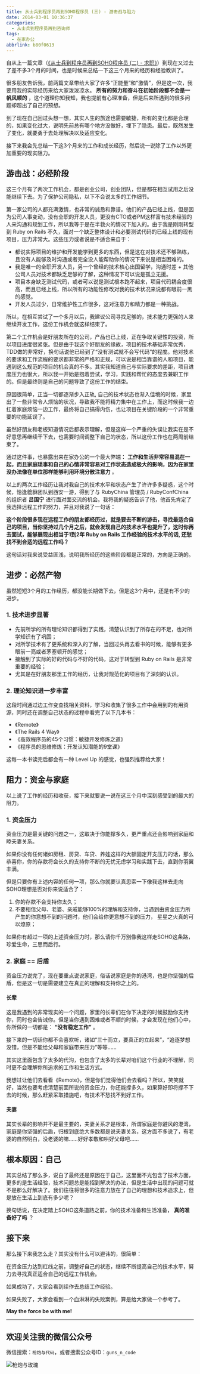 ```yaml
---
title: 从士兵到程序员再到SOHO程序员 (三) - 游击战与阻力
date: 2014-03-01 10:36:37
categories:
  - 从士兵到程序员再到咨询师
tags:
  - 在家办公
abbrlink: b80f0613
---
```


自从上一篇文章（[《从士兵到程序员再到SOHO程序员 (二) - 求职》](https://huhao.dev/posts/90a65bc6/)）到现在又过去了差不多3个月的时间，也是时候来总结一下这三个月来的经历和经验教训了。

很多朋友告诉我，前两篇文章带给大家了许多“正能量”和“激情”，但是这一次，我要用我的实际经历来给大家泼泼凉水。 **所有的努力和奋斗在初始阶段都不会是一帆风顺的** ，这个道理你知我知，我也提前有心理准备，但是后来所遇到的很多问题却超出了自己的预想。

到了现在自己回过头想一想，其实人生的旅途也需要敏捷，所有的变化都是合理的，如果变化过大，说明先前总有哪个地方没做好，埋下了隐患。最后，既然发生了变化，就要勇于去处理解决以及适应变化。

接下来我会先总结一下这3个月来的工作和成长经历，然后说一说除了工作以外更加重要的现实阻力。

<!-- more -->

## 游击战：必经阶段

这三个月有了两次工作机会，都是创业公司，创业团队，但是都在相互试用之后没能继续下去。为了保护公司隐私，以下不会说太多的工作细节。

第一家公司的人都充满激情，也非常的诚恳和靠谱。他们的产品已经上线，但是因为公司人事变动，没有全职的开发人员，更没有CTO或者PM这样富有技术经验的人来沟通和规划工作，所以我等于是在半救火的情况下加入的。由于我是刚刚转型到 Ruby on Rails 不久，面对一个缺乏整体设计和必要测试代码的已经上线的现有项目，压力非常大。这些压力或者说是不适合来自于：

- 都说实际项目的维护和开发能学到更多的东西，但是这在对技术还不够熟练，且没有人能够及时沟通或者完全没人能帮助你的情况下来说是相当困难的。
- 我是唯一的全职开发人员，另一个曾经的技术核心出国留学，沟通时差 + 其他公司人员对技术都缺乏足够的了解，这种情况下可以说是孤立无援。
- 项目本身缺乏测试代码，或者可以说是测试根本跑不起来，项目代码耦合度很高，而且已经上线，所以所有的功能性修改对我的技术状况来说都有眼前一黑的感觉。
- 开发人员过少，日常维护性工作很多，这对注意力和精力都是一种挑战。

所以，在相互尝试了一个多月以后，我建议公司寻找足够的，技术能力更强的人来继续开发工作，这份工作机会就这样结束了。

第二个工作机会是好朋友所在的公司，产品也已上线，正在争取关键性的投资，所以项目进度很紧张。但是由于我这个好朋友的缘故，项目的技术基础非常优秀，TDD做的非常好，换句话说他已经到了“没有测试就不会写代码”的程度。他对技术的要求和工作流程的要求都非常的严格和正规，可以说是相当靠谱的人和项目，能遇到这么规范的项目的机会真的不多。其实我知道自己与实际要求的差距，项目进度压力也很大，所以我一开始是抱着尝试，学习，实践和帮忙的态度去兼职工作的。但是最终则是自己的问题导致了这份工作的结束。

原因很简单，正当一切都逐渐步入正轨, 自己的技术状态也渐入佳境的时候，家里出了一些非常令人烦恼的状况，导致我不能将精力集中在工作上，而这时候我一边扛着家庭烦恼一边工作，最终将自己搞得内伤，也让项目在关键阶段的一个非常重要的功能延误了。

虽然好朋友和老板知道情况后都表示理解，但是这样一个严重的失误让我实在是不好意思再继续干下去，也需要时间调整下自己的状态，所以这份工作也在两周前结束了。

通过这件事，也暴露出来在家办公的一个最大弊端： **工作和生活非常容易混在一起，而且家庭琐事和自己的心情非常容易对工作状态造成极大的影响，因为在家里没办法像在单位那样能够利用环境分散注意力** 。

以上的两次工作经历让我对我自己的技术水平和状态产生了许许多多疑惑，这个时候，恰逢貔貅团队到西安一游，得到了与 RubyChina 管理员 / RubyConfChina 的组织者 **吕国宁** 进行面对面交流的机会。我将我的疑惑告诉了他，他首先肯定了我选择远程工作的努力，并且对我说了一句话：

**这个阶段很多现在远程工作的朋友都经历过，就是要去不断的游击，寻找最适合自己的项目，当你坚持过几个月之后，就会发现自己的技术水平也提升了，这时你再去面试，能够展现出相当于1到2年 Ruby on Rails 工作经验的技术水平的话, 还愁找不到合适的远程工作吗？**

这句话对我来说受益匪浅，说明我所经历的这些阶段都是正常的，方向是正确的。

## 进步：必然产物

虽然短短3个月的工作经历，都没能长期做下去，但是这3个月中，还是有不少的进步。

### 1. 技术进步显著

- 先前所学的所有理论知识都得到了实践，清楚认识到了所存在的不足，也对所学知识有了巩固；
- 对所学技术有了更系统和深入的了解，当回过头再去看书的时候，能够有更多眼前一亮或者茅塞顿开的感觉；
- 接触到了实际的好的代码与不好的代码，这对于转型到 Ruby on Rails 是非常重要的经验；
- 尤其是在好朋友那里工作的经历，让我对规范化的项目有了深刻的认识。

### 2. 理论知识进一步丰富

这段时间通过边工作变查找相关资料，学习和收集了很多工作中会用到的有用资源，同时还在调整自己状态的过程中看完了以下几本书：

- 《Remote》
- 《The Rails 4 Way》
- 《高效程序员的45个习惯：敏捷开发修炼之道》
- 《程序员的思维修炼：开发认知潜能的9堂课》

这每一本书读完后都会有一种 Level Up 的感觉，也强烈推荐给大家！

## 阻力：资金与家庭

以上说了工作的经历和收获，接下来就要说一说在这三个月中深刻感受到的最大的阻力。

### 1. 资金压力

资金压力是最关键的问题之一，这取决于你能撑多久，更严重点还会影响到家庭和睦夫妻关系。

如果你没有任何诸如房租、房贷、车贷、养娃这样的大额固定开支压力的话，那么恭喜你，你的存款将会长久的支持你不断的无忧无虑学习和实践下去，直到你羽翼丰满。

但是只要你有上述内容的任何一项，那么你就要认真思索一下像我这样去走向SOHO理想是否对你来说适合了：

1. 你的存款不会支持你太久；
2. 不要相信父母、老婆、亲戚能够100%的理解和支持你，当遇到由资金压力所产生的你意想不到的问题时，他们会给你更意想不到的压力， 星星之火真的可以燎原；

如果你有超过一项的上述资金压力时，那么请你千万别像我这样走SOHO这条路，珍爱生命，三思而后行。

### 2. 家庭 == 后盾

资金压力说完了，现在要重点说说家庭，俗话说家庭是你的港湾，也是你坚强的后盾，但是这一切是需要建立在真正的理解和支持你之上的。

#### 长辈

这是我遇到的非常现实的一个问题，家里的长辈们在你下决定的时候鼓励你支持你，同时也会告诫你。但是当你遇到困难或者不顺的时候，才会发现在他们心中，你所做的一切都是： **“没有稳定工作”** 。

接下来的一切话你都不会喜欢听，诸如“三十而立，要真正的立起来”，“追逐梦想没错，但是不能给父母和家庭带来压力”等等……

其实这里面包含了太多的代沟，也包含了太多的长辈对咱们这个行业的不理解，同时更不会理解你所追求的工作和生活方式。

我想过让他们去看看《Remote》，但是你们觉得他们会去看吗？所以，笑笑就好，当然也要考虑清楚前面所说的资金压力，你还能撑多久，如果算好即将撑不下去的时候，那么赶紧采取措施吧，有技术不愁找不到好工作。

#### 夫妻

其实长辈的影响并不是最主要的，夫妻关系才是根本，所谓家庭是你避风的港湾，家庭是你坚强的后盾，归根到底绝大多数都是说夫妻关系，这方面不多说了，有老婆的自然明白，没老婆的嘛……好好孝敬和哄好父母吧……

## 根本原因：自己

其实总结了那么多，说白了最终还是原因在于自己，这里面不光包含了技术方面，更多的是生活经验，技术问题总是能招到解决的办法，但是生活中出现的问题可就不是那么好解决了。我们往往将很多的注意力放在了自己的理想和技术追求上，但是放在生活上到底有多少呢？

换句话说，在决定踏上SOHO这条道路之前，你的技术准备和生活准备， **真的准备好了吗** ？

## 接下来

那么接下来我怎么走？其实没有什么可以避讳的，很简单：

在资金压力达到红线之前，调整好自己的状态，继续不断提高自己的技术水平，努力去寻找真正适合自己的远程工作机会。

如果成功了，大家会看到续作去总结工作经验。

如果失败了，大家会看到一个血淋淋的失败案例，算是给大家做一个参考了。

**May the force be with me!**

---

## 欢迎关注我的微信公众号

微信搜索：`枪炮与代码`，或者搜索公众号ID：`guns_n_code`

![枪炮与玫瑰](https://huhao-dev.oss-cn-beijing.aliyuncs.com/2020-01-20-wechat.png)